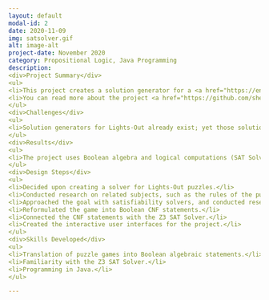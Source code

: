 ```yaml
---
layout: default
modal-id: 2
date: 2020-11-09
img: satsolver.gif
alt: image-alt
project-date: November 2020
category: Propositional Logic, Java Programming
description: 
<div>Project Summary</div>
<ul>
<li>This project creates a solution generator for a <a href="https://en.wikipedia.org/wiki/Lights_Out_(game)"> Lights-Out game </a> of any square size by Boolean satisfiability using the Java Z3 SAT Solver Library.</li>
<li>You can read more about the project <a href="https://github.com/shen02/CS2800Project">here</a>.</li>
</ul>
<div>Challenges</div>
<ul>
<li>Solution generators for Lights-Out already exist; yet those solutions are found using linear algebraic methods.&nbsp;</li>
</ul>
<div>Results</div>
<ul>
<li>The project uses Boolean algebra and logical computations (SAT Solver) to solve the puzzles, instead.&nbsp;</li>
</ul>
<div>Design Steps</div>
<ul>
<li>Decided upon creating a solver for Lights-Out puzzles.</li>
<li>Conducted research on related subjects, such as the rules of the puzzle and the pre-existing solver methods.</li>
<li>Approached the goal with satisfiability solvers, and conducted research accordingly.</li>
<li>Reformulated the game into Boolean CNF statements.</li>
<li>Connected the CNF statements with the Z3 SAT Solver.</li>
<li>Created the interactive user interfaces for the project.</li>
</ul>
<div>Skills Developed</div>
<ul>
<li>Translation of puzzle games into Boolean algebraic statements.</li>
<li>Familiarity with the Z3 SAT Solver.</li>
<li>Programming in Java.</li>
</ul>

---
```

